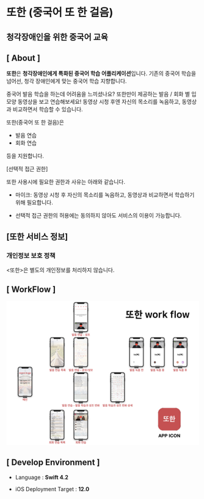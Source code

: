# 또한 (중국어 또 한 걸음)
## 청각장애인을 위한 중국어 교육

## [ About ]

**또한**은 **청각장애인에게 특화된 중국어 학습 어플리케이션**입니다.
기존의 중국어 학습을 넘어선, 청각 장애인에게 맞는 중국어 학습 지향합니다.

중국어 발음 학습을 하는데 어려움을 느끼셨나요?
또한만이 제공하는 발음 / 회화 별 입모양 동영상을 보고 연습해보세요!
동영상 시청 후엔 자신의 목소리를 녹음하고, 동영상과 비교하면서 학습할 수 있습니다.

또한(중국어 또 한 걸음)은

- 발음 연습
- 회화 연습

등을 지원합니다.

[선택적 접근 권한]

또한 사용시에 필요한 권한과 사유는 아래와 같습니다.
- 마이크: 동영상 시청 후 자신의 목소리를 녹음하고, 동영상과 비교하면서 학습하기 위해 필요합니다.

* 선택적 접근 권한의 허용에는 동의하지 않아도 서비스의 이용이 가능합니다.

## [또한 서비스 정보]

### 개인정보 보호 정책

<또한>은 별도의 개인정보를 처리하지 않습니다.


## [ WorkFlow ]

![workflow](https://github.com/sujinnaljin/douhan/blob/master/publicData/images/workflow.jpeg)

## [ Develop Environment ]

- Language :  **Swift 4.2**

- iOS Deployment Target : **12.0**

